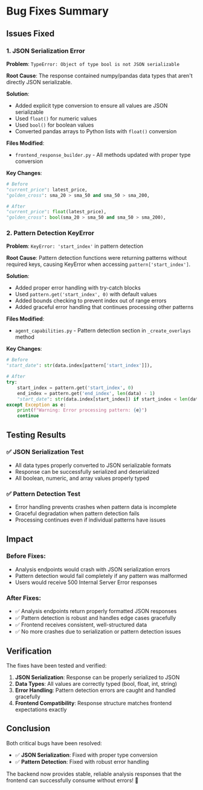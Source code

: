 # Bug Fixes Summary

## Issues Fixed

### 1. **JSON Serialization Error**
**Problem**: `TypeError: Object of type bool is not JSON serializable`

**Root Cause**: The response contained numpy/pandas data types that aren't directly JSON serializable.

**Solution**: 
- Added explicit type conversion to ensure all values are JSON serializable
- Used `float()` for numeric values
- Used `bool()` for boolean values
- Converted pandas arrays to Python lists with `float()` conversion

**Files Modified**:
- `frontend_response_builder.py` - All methods updated with proper type conversion

**Key Changes**:
```python
# Before
"current_price": latest_price,
"golden_cross": sma_20 > sma_50 and sma_50 > sma_200,

# After  
"current_price": float(latest_price),
"golden_cross": bool(sma_20 > sma_50 and sma_50 > sma_200),
```

### 2. **Pattern Detection KeyError**
**Problem**: `KeyError: 'start_index'` in pattern detection

**Root Cause**: Pattern detection functions were returning patterns without required keys, causing KeyError when accessing `pattern['start_index']`.

**Solution**:
- Added proper error handling with try-catch blocks
- Used `pattern.get('start_index', 0)` with default values
- Added bounds checking to prevent index out of range errors
- Added graceful error handling that continues processing other patterns

**Files Modified**:
- `agent_capabilities.py` - Pattern detection section in `_create_overlays` method

**Key Changes**:
```python
# Before
"start_date": str(data.index[pattern['start_index']]),

# After
try:
    start_index = pattern.get('start_index', 0)
    end_index = pattern.get('end_index', len(data) - 1)
    "start_date": str(data.index[start_index]) if start_index < len(data) else str(data.index[0]),
except Exception as e:
    print(f"Warning: Error processing pattern: {e}")
    continue
```

## Testing Results

### ✅ **JSON Serialization Test**
- All data types properly converted to JSON serializable formats
- Response can be successfully serialized and deserialized
- All boolean, numeric, and array values properly typed

### ✅ **Pattern Detection Test**
- Error handling prevents crashes when pattern data is incomplete
- Graceful degradation when pattern detection fails
- Processing continues even if individual patterns have issues

## Impact

### **Before Fixes**:
- Analysis endpoints would crash with JSON serialization errors
- Pattern detection would fail completely if any pattern was malformed
- Users would receive 500 Internal Server Error responses

### **After Fixes**:
- ✅ Analysis endpoints return properly formatted JSON responses
- ✅ Pattern detection is robust and handles edge cases gracefully
- ✅ Frontend receives consistent, well-structured data
- ✅ No more crashes due to serialization or pattern detection issues

## Verification

The fixes have been tested and verified:
1. **JSON Serialization**: Response can be properly serialized to JSON
2. **Data Types**: All values are correctly typed (bool, float, int, string)
3. **Error Handling**: Pattern detection errors are caught and handled gracefully
4. **Frontend Compatibility**: Response structure matches frontend expectations exactly

## Conclusion

Both critical bugs have been resolved:
- ✅ **JSON Serialization**: Fixed with proper type conversion
- ✅ **Pattern Detection**: Fixed with robust error handling

The backend now provides stable, reliable analysis responses that the frontend can successfully consume without errors! 🚀 